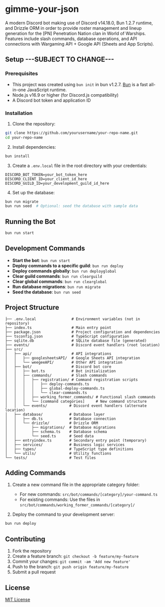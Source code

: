 # gimme-your-json

A modern Discord bot making use of Discord v14.18.0, Bun 1.2.7 runtime, and Drizzle ORM in order to provide roster management and lineup generation for the [PN] Penetration Nation clan in World of Warships. Features include slash commands, database operations, and API connections with Wargaming API + Google API (Sheets and App Scripts).


## Setup ---SUBJECT TO CHANGE---

### Prerequisites

- This project was created using `bun init` in bun v1.2.7. [Bun](https://bun.sh) is a fast all-in-one JavaScript runtime.
- Node.js v16.9 or higher (for Discord.js compatibility)
- A Discord bot token and application ID

### Installation

1. Clone the repository:
```bash
git clone https://github.com/yourusername/your-repo-name.git
cd your-repo-name
```

2. Install dependencies:
```bash
bun install
```

3. Create a `.env.local` file in the root directory with your credentials:
```
DISCORD_BOT_TOKEN=your_bot_token_here
DISCORD_CLIENT_ID=your_client_id_here
DISCORD_GUILD_ID=your_development_guild_id_here
```

4. Set up the database:
```bash
bun run migrate
bun run seed  # Optional: seed the database with sample data
```

## Running the Bot

```bash
bun run start
```

## Development Commands

- **Start the bot**: `bun run start`
- **Deploy commands to a specific guild**: `bun run deploy`
- **Deploy commands globally**: `bun run deployglobal`
- **Clear guild commands**: `bun run clearguild`
- **Clear global commands**: `bun run clearglobal`
- **Run database migrations**: `bun run migrate`
- **Seed the database**: `bun run seed`

## Project Structure

```
├── .env.local                # Environment variables (not in repository)
├── index.ts                  # Main entry point
├── package.json              # Project configuration and dependencies
├── tsconfig.json             # TypeScript configuration
├── sqlite.db                 # SQLite database file (generated)
├── events/                   # Discord event handlers (root location)
├── src/
│   ├── api/                  # API integrations
│   │   ├── googlesheetsAPI/  # Google Sheets API integration
│   │   └── weegeeAPI/        # Other API integration
│   ├── bot/                  # Discord bot core
│   │   ├── bot.ts            # Bot initialization
│   │   ├── commands/         # Slash commands
│   │   │   ├── registration/ # Command registration scripts
│   │   │   │   ├── deploy-commands.ts
│   │   │   │   ├── global-deploy-commands.ts
│   │   │   │   └── clear-commands.ts
│   │   │   ├── working_former_commands/ # Functional slash commands
│   │   │   └── [command categories]     # New command structure
│   │   └── events/          # Discord event handlers (alternate location)
│   ├── database/            # Database layer
│   │   ├── db.ts            # Database connection
│   │   └── drizzle/         # Drizzle ORM
│   │       ├── migrations/  # Database migrations
│   │       ├── schema.ts    # Database schema
│   │       └── seed.ts      # Seed data
│   ├── entryindex.ts        # Secondary entry point (temporary)
│   ├── services/            # Business logic services
│   ├── types/               # TypeScript type definitions
│   └── utils/               # Utility functions
└── tests/                   # Test files
```

## Adding Commands

1. Create a new command file in the appropriate category folder:
   - For new commands: `src/bot/commands/[category]/your-command.ts`
   - For existing commands: Use the files in `src/bot/commands/working_former_commands/[category]/`

2. Deploy the command to your development server:
```bash
bun run deploy
```

## Contributing

1. Fork the repository
2. Create a feature branch: `git checkout -b feature/my-feature`
3. Commit your changes: `git commit -am 'Add new feature'`
4. Push to the branch: `git push origin feature/my-feature`
5. Submit a pull request

## License

[MIT License](LICENSE)



